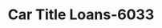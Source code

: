 ---
f_zip-code: 35055
f_state-code: AL
title: Car Title Loans-6033
f_phone: 256-775-6610
f_city-only: Cullman
f_address: 1203 2nd Ave Nw Cullman
f_location-unique-id: '6033'
slug: car-title-loans-6033
updated-on: '2024-05-30T13:46:58.046Z'
created-on: '2024-05-30T13:36:59.803Z'
published-on: '2024-05-30T13:54:32.469Z'
f_city-state: cms/city/cullman-al.md
f_company: cms/company/car-title-loans.md
f_state: cms/state/alabama.md
layout: '[payday-loan].html'
tags: payday-loan
---